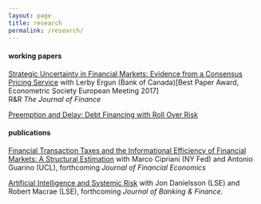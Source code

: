 ```yaml
---
layout: page
title: research
permalink: /research/
---
```


#### working papers

[Strategic Uncertainty in Financial Markets: Evidence from a Consensus Pricing Service](https://authe.github.io/assets/StrategicUncertaintyOTCMarkets.pdf) with Lerby Ergun (Bank of Canada)[Best Paper Award, Econometric Society European Meeting 2017]<br>
R&R <em>The Journal of Finance</em>

[Preemption and Delay: Debt Financing with Roll Over Risk](https://authe.github.io/assets/RunsSocialLearning_Uthemann.pdf)

#### publications

[Financial Transaction Taxes and the Informational Efficiency of Financial Markets: A Structural Estimation](https://www.newyorkfed.org/research/staff_reports/sr993) with Marco Cipriani (NY Fed) and Antonio Guarino (UCL), forthcoming <em>Journal of Financial Economics</em>

[Artificial Intelligence and Systemic Risk](https://papers.ssrn.com/sol3/papers.cfm?abstract_id=3410948) with Jon Danielsson (LSE) and Robert Macrae (LSE), forthcoming <em>Journal of Banking & Finance</em>.
